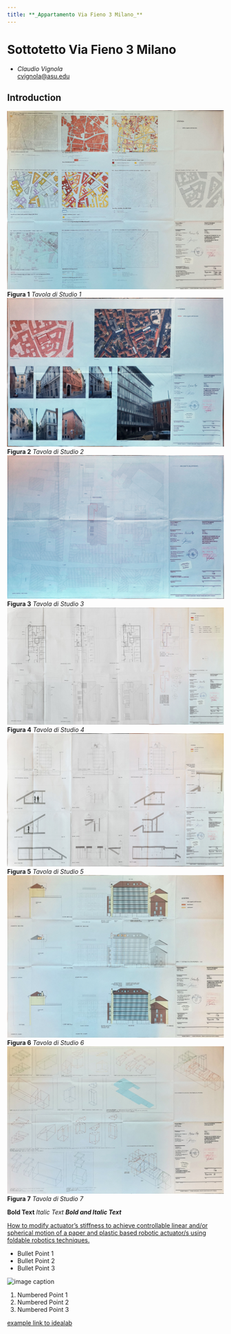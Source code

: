 ```yaml
---
title: **_Appartamento Via Fieno 3 Milano_**
---
```


# Sottotetto Via Fieno 3 Milano
* _Claudio Vignola_     
cvignola@asu.edu

## Introduction

![0](/T_00.jpg)
**Figura 1** _Tavola di Studio 1_
![1](/T_01.jpg)
**Figura 2** _Tavola di Studio 2_
![2](/T_02.jpg)
**Figura 3** _Tavola di Studio 3_
![3](/T_03.jpg)
**Figura 4** _Tavola di Studio 4_
![4](/T_04.jpg)
**Figura 5** _Tavola di Studio 5_
![5](/T_05.jpg)
**Figura 6** _Tavola di Studio 6_
![6](/T_06.jpg)
**Figura 7** _Tavola di Studio 7_

**Bold Text**
_Italic Text_
**_Bold and Italic Text_**

[How to modify actuator’s stiffness to achieve controllable linear and/or spherical motion of a paper and plastic based robotic actuator/s using foldable robotics techniques.](/researchquestion)

* Bullet Point 1
* Bullet Point 2
* Bullet Point 3

![image caption](https://idealab.asu.edu/assets/images/research/jumper1.png)



1. Numbered Point 1
1. Numbered Point 2
1. Numbered Point 3

[example link to idealab](https://idealab.asu.edu)

